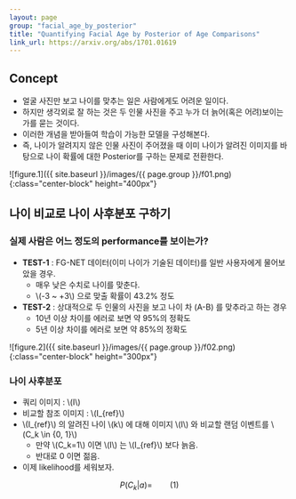 ```yaml
---
layout: page
group: "facial_age_by_posterior"
title: "Quantifying Facial Age by Posterior of Age Comparisons"
link_url: https://arxiv.org/abs/1701.01619
---
```


## Concept

- 얼굴 사진만 보고 나이를 맞추는 일은 사람에게도 어려운 일이다.
- 하지만 생각외로 잘 하는 것은 두 인물 사진을 주고 누가 더 늙어(혹은 어려)보이는가를 묻는 것이다.
- 이러한 개념을 받아들여 학습이 가능한 모델을 구성해본다.
- 즉, 나이가 알려지지 않은 인물 사진이 주어졌을 때 이미 나이가 알려진 이미지를 바탕으로 나이 확률에 대한 Posterior를 구하는 문제로 전환한다.

![figure.1]({{ site.baseurl }}/images/{{ page.group }}/f01.png){:class="center-block" height="400px"}

## 나이 비교로 나이 사후분포 구하기

### 실제 사람은 어느 정도의 performance를 보이는가?

- **TEST-1** : FG-NET 데이터(이미 나이가 기술된 데이터)를 일반 사용자에게 물어보았을 경우.
    - 매우 낮은 수치로 나이를 맞춘다.
    - \\(-3 ~ +3\\) 으로 맞출 확률이  43.2% 정도
- **TEST-2** : 상대적으로 두 인물의 사진을 보고 나이 차 (A-B) 를 맞추라고 하는 경우
    - 10년 이상 차이를 에러로 보면 약 95%의 정확도
    - 5년 이상 차이를 에러로 보면 약 85%의 정확도
    
    
![figure.2]({{ site.baseurl }}/images/{{ page.group }}/f02.png){:class="center-block" height="300px"}

### 나이 사후분포

- 쿼리 이미지 : \\(I\\)
- 비교할 참조 이미지 : \\(I\_{ref}\\)
- \\(I\_{ref}\\) 의 알려진 나이 \\(k\\) 에 대해 이미지 \\(I\\) 와 비교할 랜덤 이벤트를 \\(C\_k \in \{0, 1\}\\)
    - 만약 \\(C\_k=1\\) 이면 \\(I\\) 는 \\(I\_{ref}\\) 보다 늙음.
    - 반대로 0 이면 젊음.
- 이제 likelihood를 세워보자.


$$P(C_k|a) = \qquad{(1)}$$
